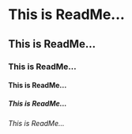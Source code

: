# This is ReadMe...
## This is ReadMe...
### This is ReadMe...
#### This is ReadMe...
##### This is ReadMe...
###### This is ReadMe...